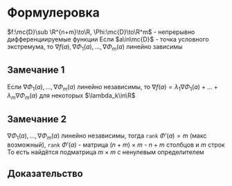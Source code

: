 # Формулеровка
$f:\mc{D}\sub \R^{n+m}\to\R, \Phi:\mc{D}\to\R^m$  - непрерывно дифференциируемые функции
Если $a\in\mc{D}$ - точка условного экстремума, то
$\nabla f(a), \nabla\Phi_1(a),\dots,\nabla\Phi_m(a)$ линейно зависимы

## Замечание 1
Если $\nabla\Phi_1(a), \dots, \nabla\Phi_m(a)$ линейно независимы, то $\nabla f(a) = \lambda_1\nabla\Phi_1(a) + \dots + \lambda_m\nabla\Phi_m(a)$ для некоторых $\lambda_k\in\R$
## Замечание 2
$\nabla\Phi_1(a), \dots, \nabla\Phi_m(a)$ линейно независимы, тогда $\texttt{rank}\ \Phi'(a) = m$ (макс возможный), $\texttt{rank}\ \Phi'(a)$ - матрица $(n + m)\times m$ - $n + m$ столбцов и $m$ строк
То есть найдётся подматрица $m\times m$ с ненулевым определителем
## Доказательство
